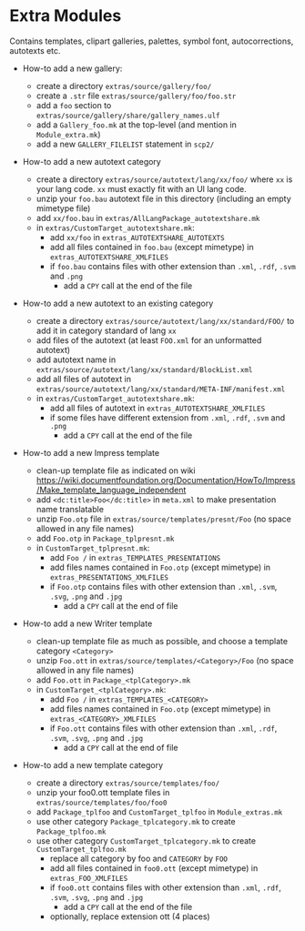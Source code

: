 # Extra Modules

Contains templates, clipart galleries, palettes, symbol font, autocorrections, autotexts etc.

+ How-to add a new gallery:
	+ create a directory `extras/source/gallery/foo/`
	+ create a `.str` file `extras/source/gallery/foo/foo.str`
	+ add a `foo` section to `extras/source/gallery/share/gallery_names.ulf`
	+ add a `Gallery_foo.mk` at the top-level (and mention in `Module_extra.mk`)
	+ add a new `GALLERY_FILELIST` statement in `scp2/`

+ How-to add a new autotext category
	+ create a directory `extras/source/autotext/lang/xx/foo/` where `xx` is your lang code. `xx` must exactly fit with an UI lang code.
	+ unzip your `foo.bau` autotext file in this directory (including an empty mimetype file)
	+ add `xx/foo.bau` in `extras/AllLangPackage_autotextshare.mk`
	+ in `extras/CustomTarget_autotextshare.mk`:
		+ add `xx/foo` in `extras_AUTOTEXTSHARE_AUTOTEXTS`
		+ add all files contained in `foo.bau` (except mimetype) in `extras_AUTOTEXTSHARE_XMLFILES`
		+ if `foo.bau` contains files with other extension than `.xml`, `.rdf`, `.svm` and `.png`
			+ add a `CPY` call at the end of the file

+ How-to add a new autotext to an existing category
	+ create a directory `extras/source/autotext/lang/xx/standard/FOO/` to add it in category standard of lang `xx`
	+ add files of the autotext (at least `FOO.xml` for an unformatted autotext)
	+ add autotext name in `extras/source/autotext/lang/xx/standard/BlockList.xml`
	+ add all files of autotext in `extras/source/autotext/lang/xx/standard/META-INF/manifest.xml`
	+ in `extras/CustomTarget_autotextshare.mk`:
		+ add all files of autotext in `extras_AUTOTEXTSHARE_XMLFILES`
		+ if some files have different extension from `.xml`, `.rdf`, `.svm` and `.png`
			+ add a `CPY` call at the end of the file

+ How-to add a new Impress template
	+ clean-up template file as indicated on wiki <https://wiki.documentfoundation.org/Documentation/HowTo/Impress/Make_template_language_independent>
	+ add `<dc:title>Foo</dc:title>` in `meta.xml` to make presentation name translatable
	+ unzip `Foo.otp` file in `extras/source/templates/presnt/Foo` (no space allowed in any file names)
	+ add `Foo.otp` in `Package_tplpresnt.mk`
	+ in `CustomTarget_tplpresnt.mk`:
		+ add `Foo /` in `extras_TEMPLATES_PRESENTATIONS`
		+ add files names contained in `Foo.otp` (except mimetype) in `extras_PRESENTATIONS_XMLFILES`
		+ if `Foo.otp` contains files with other extension than `.xml`, `.svm`, `.svg`, `.png` and `.jpg`
			+ add a `CPY` call at the end of file

+ How-to add a new Writer template
	+ clean-up template file as much as possible, and choose a template category `<Category>`
	+ unzip `Foo.ott` in `extras/source/templates/<Category>/Foo` (no space allowed in any file names)
	+ add `Foo.ott` in `Package_<tplCategory>.mk`
	+ in `CustomTarget_<tplCategory>.mk`:
		+ add `Foo /` in `extras_TEMPLATES_<CATEGORY>`
		+ add files names contained in `Foo.otp` (except mimetype) in `extras_<CATEGORY>_XMLFILES`
		+ if `Foo.ott` contains files with other extension than `.xml`, `.rdf`, `.svm`, `.svg`, `.png` and `.jpg`
			+ add a `CPY` call at the end of file

+ How-to add a new template category
	+ create a directory `extras/source/templates/foo/`
	+ unzip your foo0.ott template files in `extras/source/templates/foo/foo0`
	+ add `Package_tplfoo` and `CustomTarget_tplfoo` in `Module_extras.mk`
	+ use other category `Package_tplcategory.mk` to create `Package_tplfoo.mk`
	+ use other category `CustomTarget_tplcategory.mk` to create `CustomTarget_tplfoo.mk`
		+ replace all category by foo and `CATEGORY` by `FOO`
		+ add all files contained in `foo0.ott` (except mimetype) in `extras_FOO_XMLFILES`
		+ if `foo0.ott` contains files with other extension than `.xml`, `.rdf`, `.svm`, `.svg`, `.png` and `.jpg`
			+ add a `CPY` call at the end of the file
		+ optionally, replace extension ott (4 places)
